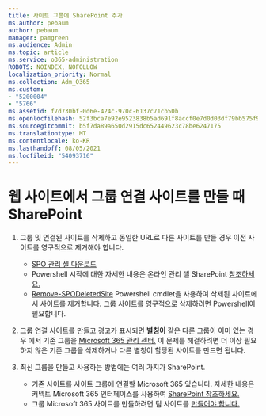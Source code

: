 ```yaml
---
title: 사이트 그룹에 SharePoint 추가
ms.author: pebaum
author: pebaum
manager: pamgreen
ms.audience: Admin
ms.topic: article
ms.service: o365-administration
ROBOTS: NOINDEX, NOFOLLOW
localization_priority: Normal
ms.collection: Adm_O365
ms.custom:
- "5200004"
- "5766"
ms.assetid: f7d730bf-0d6e-424c-970c-6137c71cb50b
ms.openlocfilehash: 52f3bca7e92e9523838b5ad691f8accf0e7d0d03df79bb575f93b024e32cf3c4
ms.sourcegitcommit: b5f7da89a650d2915dc652449623c78be6247175
ms.translationtype: MT
ms.contentlocale: ko-KR
ms.lasthandoff: 08/05/2021
ms.locfileid: "54093716"
---
```

# <a name="common-issues-when-creating-a-group-connected-site-in-sharepoint"></a>웹 사이트에서 그룹 연결 사이트를 만들 때 SharePoint

1. 그룹 및 연결된 사이트를 삭제하고 동일한 URL로 다른 사이트를 만들 경우 이전 사이트를 영구적으로 제거해야 합니다.

   - [SPO 관리 셸 다운로드](https://support.office.com/article/introduction-to-the-sharepoint-online-management-shell-c16941c3-19b4-4710-8056-34c034493429)
   - Powershell 시작에 대한 자세한 내용은 온라인 관리 셸 SharePoint [참조하세요.](/powershell/module/sharepoint-online/remove-sposite)
   - [Remove-SPODeletedSite](/powershell/module/sharepoint-online/remove-sposite?view=sharepoint-ps) Powershell cmdlet을 사용하여 삭제된 사이트에서 사이트를 제거합니다. 그룹 사이트를 영구적으로 삭제하려면 Powershell이 필요합니다.

1. 그룹 연결 사이트를 만들고 경고가 표시되면 **별칭이** 같은 다른 그룹이 이미 있는 경우 에서 기존 그룹을 [Microsoft 365 관리 센터.](https://admin.microsoft.com/AdminPortal/Home#/groups) 이 문제를 해결하려면 더 이상 필요하지 않은 기존 그룹을 삭제하거나 다른 별칭이 할당된 사이트를 만드면 됩니다.

1. 최신 그룹을 만들고 사용하는 방법에는 여러 가지가 SharePoint.

   - 기존 사이트를 사이트 그룹에 연결할 Microsoft 365 있습니다. 자세한 내용은 커넥트 Microsoft 365 인터페이스를 사용하여 [SharePoint 참조하세요.](/sharepoint/dev/transform/modernize-connect-to-office365-group#connect-an-office-365-group-using-the-sharepoint-user-interface)
   - 그룹 Microsoft 365 사이트를 만들하려면 팀 사이트를 [만들어야 합니다.](https://admin.microsoft.com/sharepoint)
